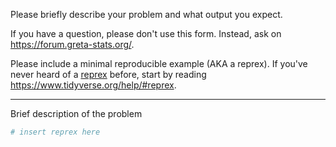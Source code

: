 Please briefly describe your problem and what output you expect.

If you have a question, please don't use this form. Instead, ask on <https://forum.greta-stats.org/>.

Please include a minimal reproducible example (AKA a reprex). If you've never heard of a [reprex](http://reprex.tidyverse.org/) before, start by reading <https://www.tidyverse.org/help/#reprex>.

---

Brief description of the problem

```r
# insert reprex here
```
